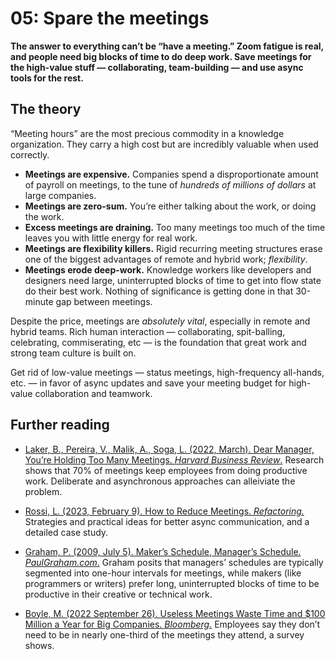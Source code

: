 # 05: Spare the meetings

**The answer to everything can’t be “have a meeting.” Zoom fatigue is real, and people need big blocks of time to do deep work. Save meetings for the high-value stuff — collaborating, team-building — and use async tools for the rest.**

## The theory

“Meeting hours” are the most precious commodity in a knowledge organization. They carry a high cost but are incredibly valuable when used correctly.

- **Meetings are expensive.** Companies spend a disproportionate amount of payroll on meetings, to the tune of _hundreds of millions of dollars_ at large companies.
- **Meetings are zero-sum.** You’re either talking about the work, or doing the work.
- **Excess meetings are draining.** Too many meetings too much of the time leaves you with little energy for real work.
- **Meetings are flexibility killers.** Rigid recurring meeting structures erase one of the biggest advantages of remote and hybrid work; *flexibility*.
- **Meetings erode deep-work.** Knowledge workers like developers and designers need large, uninterrupted blocks of time to get into flow state do their best work. Nothing of significance is getting done in that 30-minute gap between meetings.

Despite the price, meetings are *absolutely vital*, especially in remote and hybrid teams. Rich human interaction — collaborating, spit-balling, celebrating, commiserating, etc — is the foundation that great work and strong team culture is built on.

Get rid of low-value meetings — status meetings, high-frequency all-hands, etc. — in favor of async updates and save your meeting budget for high-value collaboration and teamwork.

## Further reading

- [Laker, B., Pereira, V., Malik, A., Soga, L. (2022, March). Dear Manager, You’re Holding Too Many Meetings. _Harvard Business Review_.](https://hbr.org/2022/03/dear-manager-youre-holding-too-many-meetings)
Research shows that 70% of meetings keep employees from doing productive work. Deliberate and asynchronous approaches can alleiviate the problem.

- [Rossi, L. (2023, February 9). How to Reduce Meetings. _Refactoring._](https://refactoring.fm/p/how-to-remove-meetings)
Strategies and practical ideas for better async communication, and a detailed case study.

- [Graham, P. (2009, July 5). Maker’s Schedule, Manager’s Schedule. _PaulGraham.com_.](http://www.paulgraham.com/makersschedule.html)
Graham posits that managers’ schedules are typically segmented into one-hour intervals for meetings, while makers (like programmers or writers) prefer long, uninterrupted blocks of time to be productive in their creative or technical work.

- [Boyle, M. (2022 September 26). Useless Meetings Waste Time and $100 Million a Year for Big Companies. _Bloomberg_.](https://www.bloomberg.com/news/articles/2022-09-26/are-meetings-a-waste-of-time-pointless-plans-cost-big-companies-100m)
Employees say they don’t need to be in nearly one-third of the meetings they attend, a survey shows.
